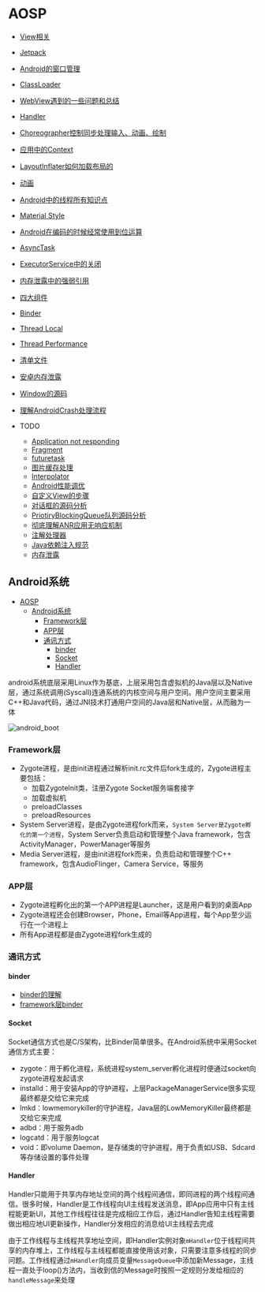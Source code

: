 # AOSP

- [View相关](view/README.md)
- [Jetpack](jetpack/README.md)
- [Android的窗口管理](manager/README.md)
- [ClassLoader](classloader.md)
- [WebView遇到的一些问题和总结](webView.md)
- [Handler](handler.md)
- [Choreographer控制同步处理输入、动画、绘制](choreographer.md)
- [应用中的Context](context.md)
- [LayoutInflater如何加载布局的](layoutinflater.md)
- [动画](animation.md)
- [Android中的线程所有知识点](android_thread.md)
- [Material Style](color_resource.md)
- [Android在编码的时候经常使用到位运算](androidbit.md)
- [AsyncTask](asynctask.md)
- [ExecutorService中的关闭](executorservice.md)
- [内存泄露中的强弱引用](memory.md)
- [四大组件](component/README.md)
- [Binder](binder.md)
- [Thread Local](threadlocal.md)
- [Thread Performance](thread_performance.md)
- [清单文件](manifest.md)
- [安卓内存泄露](memoryleak.md)
- [Window的源码](window.md)
- [理解AndroidCrash处理流程](理解AndroidCrash处理流程.md)

- TODO
  - [Application not responding](applicationnotresponding.md)
  - [Fragment](fragment.md)
  - [futuretask](futuretask.md)
  - [图片缓存处理](image.md)
  - [Interpolator](Interpolator.md)
  - [Android性能调优](performance.md)
  - [自定义View的步骤](customView.md)
  - [对话框的源码分析](dialog.md)
  - [PriotiryBlockingQueue队列源码分析](priotiryblockingqueue.md)
  - [彻底理解ANR应用无响应机制](彻底理解安卓应用无响应机制.md)
  - [注解处理器](annotationprocessingtools.md)
  - [Java依赖注入规范](JSR330.md)
  - [内存泄露](memoryleak.md)

## Android系统

<!-- TOC -->

- [AOSP](#aosp)
  - [Android系统](#android%E7%B3%BB%E7%BB%9F)
    - [Framework层](#framework%E5%B1%82)
    - [APP层](#app%E5%B1%82)
    - [通讯方式](#%E9%80%9A%E8%AE%AF%E6%96%B9%E5%BC%8F)
      - [binder](#binder)
      - [Socket](#socket)
      - [Handler](#handler)

<!-- /TOC -->

android系统底层采用Linux作为基底，上层采用包含虚拟机的Java层以及Native层，通过系统调用(Syscall)连通系统的内核空间与用户空间。用户空间主要采用C++和Java代码，通过JNI技术打通用户空间的Java层和Native层，从而融为一体

![android_boot](/img/android-boot.jpg)

### Framework层

- Zygote进程，是由init进程通过解析init.rc文件后fork生成的，Zygote进程主要包括：
  - 加载ZygoteInit类，注册Zygote Socket服务端套接字
  - 加载虚拟机
  - preloadClasses
  - preloadResources
- System Server进程，是由Zygote进程fork而来，`System Server是Zygote孵化的第一个进程`，System Server负责启动和管理整个Java framework，包含ActivityManager，PowerManager等服务
- Media Server进程，是由init进程fork而来，负责启动和管理整个C++ framework，包含AudioFlinger，Camera Service，等服务

### APP层

- Zygote进程孵化出的第一个APP进程是Launcher，这是用户看到的桌面App
- Zygote进程还会创建Browser，Phone，Email等App进程，每个App至少运行在一个进程上
- 所有App进程都是由Zygote进程fork生成的

### 通讯方式

#### binder

- [binder的理解](binder.md)
- [framework层binder](framework层binder.md)

#### Socket

Socket通信方式也是C/S架构，比Binder简单很多。在Android系统中采用Socket通信方式主要：

- zygote：用于孵化进程，系统进程system_server孵化进程时便通过socket向zygote进程发起请求
- installd：用于安装App的守护进程，上层PackageManagerService很多实现最终都是交给它来完成
- lmkd：lowmemorykiller的守护进程，Java层的LowMemoryKiller最终都是交给它来完成
- adbd：用于服务adb
- logcatd：用于服务logcat
- void：即volume Daemon，是存储类的守护进程，用于负责如USB、Sdcard等存储设置的事件处理

#### Handler

Handler只能用于共享内存地址空间的两个线程间通信，即同进程的两个线程间通信。很多时候，Handler是工作线程向UI主线程发送消息，即App应用中只有主线程能更新UI，其他工作线程往往是完成相应工作后，通过Handler告知主线程需要做出相应地UI更新操作，Handler分发相应的消息给UI主线程去完成

由于工作线程与主线程共享地址空间，即Handler实例对象`mHandler`位于线程间共享的内存堆上，工作线程与主线程都能直接使用该对象，只需要注意多线程的同步问题。工作线程通过`mHandler`向成员变量`MessageQueue`中添加新Message，主线程一直处于loop()方法内，当收到信的Message时按照一定规则分发给相应的`handleMessage`来处理
